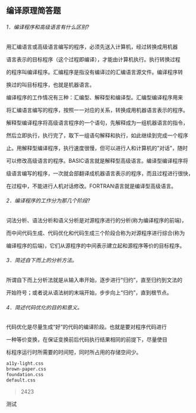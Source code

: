 ## 编译原理简答题

###### 1．编译程序和高级语言有什么区别?

​		用汇编语言或高级语言编写的程序，必须先送入计算机，经过转换成用机器

语言表示的目标程序（这个过程即编译），才能由计算机执行。执行转换过程

的程序叫编译程序。汇编程序是指没有编译过的汇编语言源文件。编译程序转

换过的叫目标程序，也就是机器语言。

  编译程序的工作情况有三种：汇编型、解释型和编译型。汇编型编译程序用来

将汇编语言编写的程序，按照一一对应的关系，转换成用机器语言表示的程序。

解释型编译程序将高级语言程序的一个语句，先解释成为一组机器语言的指令，

然后立即执行，执行完了，取下一组语句解释和执行，如此继续到完成一个程序

止。用解释型编译程序，执行速度很慢，但可以进行人和计算机的"对话"，随时

可以修改高级语言的程序。BASIC语言就是解释型高级语言。编译型编译程序将

级语言编写的程序，一次就会部翻译成机器语言表示的程序，而且过程进行很快，

在过程中，不能进行人机对话修改。FORTRAN语言就是编译型高级语言。

###### 2．编译程序的工作分为那几个阶段?

  词法分析、语法分析和语义分析是对源程序进行的分析(称为编译程序的前端)，

而中间代码生成、代码优化和代码生成三个阶段合称为对源程序进行综合(称为

编译程序的后端)，它们从源程序的中间表示建立起和源程序等价的目标程序。

###### 3．简述自下而上的分析方法。

  所谓自下而上分析法就是从输入串开始，逐步进行“归约”，直至归约到文法的

开始符号；或者说从语法树的末端开始，步步向上“归约”，直到根节点。

###### 4．简述代码优化的目的和意义。

  代码优化是尽量生成“好”的代码的编译阶段。也就是要对程序代码进行

一种等价变换，在保证变换前后代码执行结果相同的前提下，尽量使目

标程序运行时所需要的时间短，同时所占用的存储空间少。



```xml
a11y-light.css
brown-paper.css
foundation.css
default.css
```



> 2423

测试
